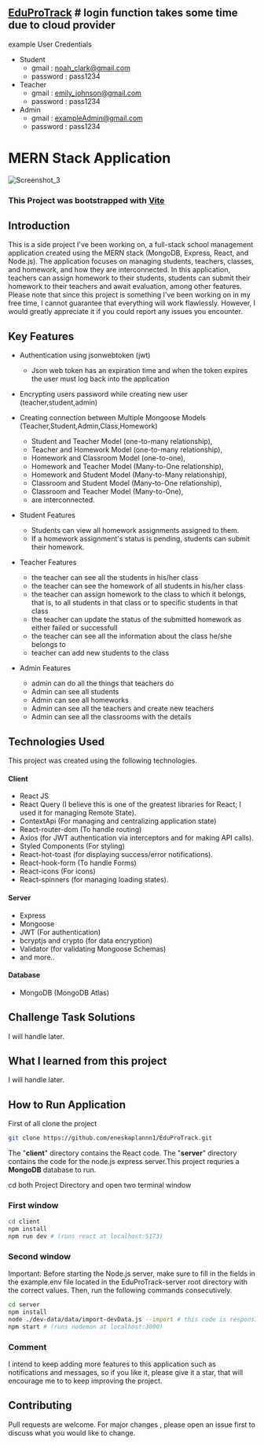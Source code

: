 ## [EduProTrack](https://eduprotrack-frontend.onrender.com) # login function takes some time due to cloud provider

example User Credentials

- Student
  - gmail : noah_clark@gmail.com
  - password : pass1234
- Teacher
  - gmail : emily_johnson@gmail.com
  - password : pass1234
- Admin
  - gmail : exampleAdmin@gmail.com
  - password : pass1234

# MERN Stack Application

![Screenshot_3](https://github.com/eneskaplannn1/EduProTrack/assets/111773033/e579a6fd-fad5-4de2-bb9c-3d93a494786e)

### This Project was bootstrapped with [Vite](https://github.com/vitejs/vite)

## Introduction

This is a side project I've been working on, a full-stack school management application created using the MERN stack (MongoDB, Express, React, and Node.js). The application focuses on managing students, teachers, classes, and homework, and how they are interconnected. In this application, teachers can assign homework to their students, students can submit their homework to their teachers and await evaluation, among other features. Please note that since this project is something I've been working on in my free time, I cannot guarantee that everything will work flawlessly. However, I would greatly appreciate it if you could report any issues you encounter.

## Key Features

- Authentication using jsonwebtoken (jwt)
  - Json web token has an expiration time and when the token expires the user must log back into the application
- Encrypting users password while creating new user (teacher,student,admin)
- Creating connection between Multiple Mongoose Models (Teacher,Student,Admin,Class,Homework)

  - Student and Teacher Model (one-to-many relationship),
  - Teacher and Homework Model (one-to-many relationship),
  - Homework and Classroom Model (one-to-one),
  - Homework and Teacher Model (Many-to-One relationship),
  - Homework and Student Model (Many-to-Many relationship),
  - Classroom and Student Model (Many-to-One relationship),
  - Classroom and Teacher Model (Many-to-One),
  - are interconnected.

- Student Features
  - Students can view all homework assignments assigned to them.
  - If a homework assignment's status is pending, students can submit their homework.
- Teacher Features
  - the teacher can see all the students in his/her class
  - the teacher can see the homework of all students in his/her class
  - the teacher can assign homework to the class to which it belongs, that is, to all students in that class or to specific students in that class
  - the teacher can update the status of the submitted homework as either failed or successfull
  - the teacher can see all the information about the class he/she belongs to
  - teacher can add new students to the class
- Admin Features
  - admin can do all the things that teachers do
  - Admin can see all students
  - Admin can see all homeworks
  - Admin can see all the teachers and create new teachers
  - Admin can see all the classrooms with the details

## Technologies Used

This project was created using the following technologies.

#### Client

- React JS
- React Query (I believe this is one of the greatest libraries for React; I used it for managing Remote State).
- ContextApi (For managing and centralizing application state)
- React-router-dom (To handle routing)
- Axios (for JWT authentication via interceptors and for making API calls).
- Styled Components (For styling)
- React-hot-toast (for displaying success/error notifications).
- React-hook-form (To handle Forms)
- React-icons (For icons)
- React-spinners (for managing loading states).

#### Server

- Express
- Mongoose
- JWT (For authentication)
- bcryptjs and crypto (for data encryption)
- Validator (for validating Mongoose Schemas)
- and more..

#### Database

- MongoDB (MongoDB Atlas)

## Challenge Task Solutions

I will handle later.

## What I learned from this project

I will handle later.

## How to Run Application

First of all clone the project

```bash
git clone https://github.com/eneskaplannn1/EduProTrack.git
```

The "**client**" directory contains the React code. The "**server**" directory contains the code for the node.js express server.This project requries a **MongoDB** database to run.

cd both Project Directory and open two terminal window

### First window

```bash
cd client
npm install
npm run dev # (runs react at localhost:5173)
```

### Second window

Important: Before starting the Node.js server, make sure to fill in the fields in the example.env file located in the EduProTrack-server root directory with the correct values. Then, run the following commands consecutively.

```bash
cd server
npm install
node ./dev-data/data/import-devData.js --import # this code is responsible for creating teacher,homework student and class datas into mongoDB database
npm start # (runs nodemon at localhost:3000)
```

### Comment

I intend to keep adding more features to this application such as notifications and messages, so if you like it, please give it a star, that will encourage me to to keep improving the project.

## Contributing

Pull requests are welcome. For major changes , please open an issue first to discuss what you would like to change.
